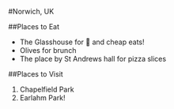 #Norwich, UK

##Places to Eat
- The Glasshouse for :beers: and cheap eats!
- Olives for brunch
- The place by St Andrews hall for pizza slices

##Places to Visit
1. Chapelfield Park
1. Earlahm Park! 
